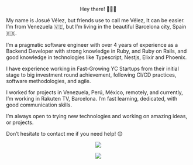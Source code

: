 <p align="center">
Hey there! 🙋🏻‍♂️

My name is Josué Vélez, but friends use to call me Vélez, It can be easier. I’m from Venezuela 🇻🇪, but I’m living in the beautiful Barcelona city, Spain 🇪🇸.

I’m a pragmatic software engineer with over 4 years of experience as a Backend Developer with strong knowledge in Ruby, and Ruby on Rails, and good knowledge in technologies like Typescript, Nestjs, Elixir and Phoenix.

I have experience working in Fast-Growing YC Startups from their initial stage to big investment round achievement, following CI/CD practices, software methodologies, and agile.

I worked for projects in Venezuela, Perú, México, remotely, and currently, I’m working in Rakuten TV, Barcelona. I’m fast learning, dedicated, with good communication skills.

I’m always open to trying new technologies and working on amazing ideas, or projects.

Don’t hesitate to contact me if you need help! 😊

</p>



<p align="center">
    <img align="center" src="https://github-readme-stats.vercel.app/api?username=jvelez1&count_private=true&show_icons=true&theme=dark&hide=stars" />
</p>


<p align="center">
    <img align="center" src="https://github-readme-stats.vercel.app/api/top-langs/?username=jvelez1&layout=compact&hide=html,css" />
</p>

